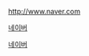 <http://www.naver.com>

[네이버](http://www.naver.com)

[네이버](http://www.naver.com, "클릭하면 네이버 사이트로 이동합니다.")
